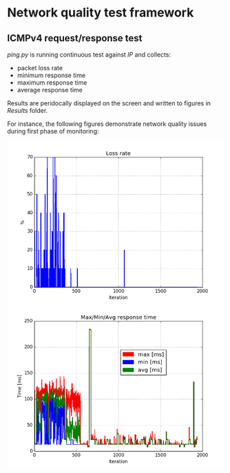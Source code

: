 # Network quality test framework

## ICMPv4 request/response test

_ping.py_ is running continuous test against _IP_ and collects:
  * packet loss rate
  * minimum response time
  * maximum response time
  * average response time
  
Results are peridocally displayed on the screen and written to figures in _Results_ folder. 

For instance, the following figures demonstrate network quality issues during first phase of monitoring:

![Sample loss rate](/Docs/f_loss.png "Sample loss rate")
![Sample response time](/Docs/f_minmaxavf.png "Sample min/max/avg response time")